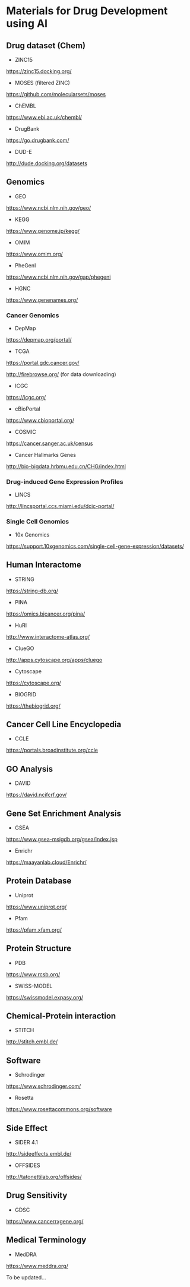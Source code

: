 # Materials for Drug Development using AI

## Drug dataset (Chem)
- ZINC15

https://zinc15.docking.org/

- MOSES (filtered ZINC)

https://github.com/molecularsets/moses

- ChEMBL

https://www.ebi.ac.uk/chembl/

- DrugBank

https://go.drugbank.com/

- DUD-E

http://dude.docking.org/datasets


## Genomics
- GEO

https://www.ncbi.nlm.nih.gov/geo/

- KEGG 

https://www.genome.jp/kegg/

- OMIM

https://www.omim.org/

- PheGenI

https://www.ncbi.nlm.nih.gov/gap/phegeni

- HGNC

https://www.genenames.org/

### Cancer Genomics
- DepMap

https://depmap.org/portal/

- TCGA

https://portal.gdc.cancer.gov/

http://firebrowse.org/ (for data downloading)

- ICGC

https://icgc.org/

- cBioPortal

https://www.cbioportal.org/

- COSMIC

https://cancer.sanger.ac.uk/census

- Cancer Hallmarks Genes 

http://bio-bigdata.hrbmu.edu.cn/CHG/index.html

### Drug-induced Gene Expression Profiles
- LINCS

http://lincsportal.ccs.miami.edu/dcic-portal/

### Single Cell Genomics 
- 10x Genomics

https://support.10xgenomics.com/single-cell-gene-expression/datasets/

## Human Interactome
- STRING

https://string-db.org/

- PINA

https://omics.bjcancer.org/pina/

- HuRI

http://www.interactome-atlas.org/

- ClueGO

http://apps.cytoscape.org/apps/cluego

- Cytoscape

https://cytoscape.org/

- BIOGRID

https://thebiogrid.org/

## Cancer Cell Line Encyclopedia 

- CCLE

https://portals.broadinstitute.org/ccle

## GO Analysis
- DAVID

https://david.ncifcrf.gov/

## Gene Set Enrichment Analysis

- GSEA

https://www.gsea-msigdb.org/gsea/index.jsp

- Enrichr

https://maayanlab.cloud/Enrichr/

## Protein Database
- Uniprot

https://www.uniprot.org/

- Pfam

https://pfam.xfam.org/

## Protein Structure
- PDB

https://www.rcsb.org/

- SWISS-MODEL

https://swissmodel.expasy.org/

## Chemical-Protein interaction
- STITCH

http://stitch.embl.de/


## Software
- Schrodinger

https://www.schrodinger.com/

- Rosetta

https://www.rosettacommons.org/software


## Side Effect 
- SIDER 4.1

http://sideeffects.embl.de/

- OFFSIDES

http://tatonettilab.org/offsides/


## Drug Sensitivity 

- GDSC 

https://www.cancerrxgene.org/

## Medical Terminology
- MedDRA

https://www.meddra.org/



To be updated...
